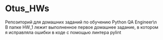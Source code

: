 # Otus_HWs
Репозиторий для домашних заданий по обучению Python QA Engineer\n
В папке HW_1 лежит выполненное первое домашнее задание, в котором я исправляла ошибки в коде с помощью линтера pylint
